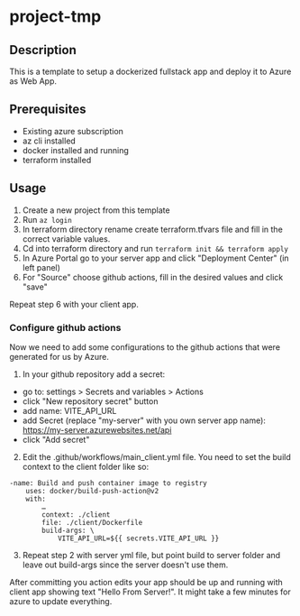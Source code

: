 # project-tmp

## Description

This is a template to setup a dockerized fullstack app and deploy it to Azure as Web App.

## Prerequisites

- Existing azure subscription
- az cli installed
- docker installed and running
- terraform installed

## Usage

1. Create a new project from this template
2. Run `az login`
3. In terraform directory rename create terraform.tfvars file and fill in the correct variable values.
4. Cd into terraform directory and run `terraform init && terraform apply`
5. In Azure Portal go to your server app and click "Deployment Center" (in left panel)
6. For "Source" choose github actions, fill in the desired values and click "save"

Repeat step 6 with your client app.

### Configure github actions

Now we need to add some configurations to the github actions that were generated for us by Azure.

1. In your github repository add a secret:

- go to: settings > Secrets and variables > Actions
- click "New repository secret" button
- add name: VITE_API_URL
- add Secret (replace "my-server" with you own server app name): https://my-server.azurewebsites.net/api
- click "Add secret"

2. Edit the .github/workflows/main_client.yml file. You need to set the build context to the client folder like so:

```
-name: Build and push container image to registry
	uses: docker/build-push-action@v2
	with:
		…
		context: ./client
		file: ./client/Dockerfile
		build-args: \
			VITE_API_URL=${{ secrets.VITE_API_URL }}
```

3. Repeat step 2 with server yml file, but point build to server folder and leave out build-args since the server doesn't use them.

After committing you action edits your app should be up and running with client app showing text "Hello From Server!". It might take a few minutes for azure to update everything.
